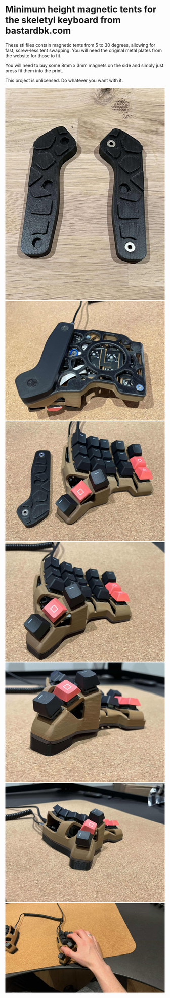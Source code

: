 # Minimum height magnetic tents for the skeletyl keyboard from bastardbk.com

These stl files contain magnetic tents from 5 to 30 degrees, allowing for fast, screw-less tent swapping.
You will need the original metal plates from the website for those to fit.

You will need to buy some 8mm x 3mm magnets on the side and simply just press fit them into the print.

This project is unlicensed. Do whatever you want with it.

![alt text](/img/462575336_1702296563664196_1176046085793045789_n.jpg)
![alt text](/img/466963251_564745096270732_2008680957768186835_n.jpg)
![alt text](/img/462649872_904177725176930_2845941041257293375_n.jpg)
![alt text](/img/462572047_592164240013749_1985026083737267106_n.jpg)
![alt text](/img/466834210_2094125604337260_1895055729770195812_n.jpg)
![alt text](/img/470052760_1661903181393536_8687360848679322489_n.jpg)
![alt text](/img/467840399_1750309042219713_9151718823901466394_n.jpg)

